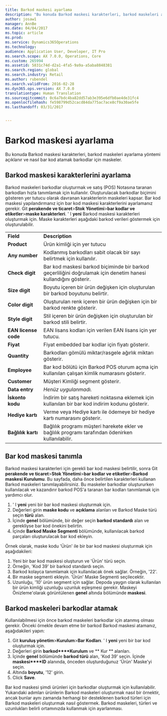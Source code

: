 ```yaml
---
title: Barkod maskesi ayarlama
description: "Bu konuda Barkod maskesi karakterleri, barkod maskeleri ayarlama yöntemi açıklanır ve nasıl bar kod atamak barkodlar için maskeler."
author: josaw1
manager: AnnBe
ms.date: 04/04/2017
ms.topic: article
ms.prod: 
ms.service: Dynamics365Operations
ms.technology: 
audience: Application User, Developer, IT Pro
ms.search.scope: AX 7.0.0, Operations, Core
ms.custom: 265994
ms.assetid: 5831c74d-d2a1-4fa5-9a9a-a5aba8848381
ms.search.region: global
ms.search.industry: Retail
ms.author: rubendel
ms.search.validFrom: 2016-02-28
ms.dyn365.ops.version: AX 7.0.0
translationtype: Human Translation
ms.sourcegitcommit: 0c6a7bdc4ba82dd57ab3e395e6dfb0ae4de31fc4
ms.openlocfilehash: fe598799d52cacd84da775ac7ace8cf9a30ae5fe
ms.lasthandoff: 03/31/2017


---
```


# <a name="set-up-bar-code-masks"></a>Barkod maskesi ayarlama

Bu konuda Barkod maskesi karakterleri, barkod maskeleri ayarlama yöntemi açıklanır ve nasıl bar kod atamak barkodlar için maskeler.

<a name="set-up-bar-code-mask-characters"></a>Barkod maskesi karakterlerini ayarlama
-------------------------------

Barkod maskeleri barkodlar oluşturmak ve satış (POS) Notasına taranan barkodları hızla tanımlamak için kullanılır. Oluşturulacak barkodlar biçimini gösteren yer tutucu olarak davranan karakterlerin maskeleri kapsar. Bar kod maskesi yapılandırmanız için bar kod maskesi karakterlerini ayarlamanız gerekir. Git **perakende ve ticaret**&gt;**Stok Yönetimi**&gt;**bar kodlar ve etiketler**&gt;**maske karakterleri**. ' I **yeni** Barkod maskesi karakterleri oluşturmak için. Maske karakterleri aşağıdaki barkod verileri göstermek için oluşturulabilir.

|                      |                                                                                                                 |
|----------------------|-----------------------------------------------------------------------------------------------------------------|
| **Field**            | **Description**                                                                                                 |
| **Product**          | Ürün kimliği için yer tutucu                                                                                     |
| **Any number**       | Kodlanmış barkodları sabit olacak bir sayı belirtmek için kullanılır.                                                  |
| **Check digit**      | Bar kod maskesi barkod biçiminde bir barkod geçerliliğini doğrulamak için denetim hanesi kullandığını gösterir. |
| **Size digit**       | Boyutu içeren bir ürün değişken için oluşturulan bir barkod boyutunu belirtir.                                 |
| **Color digit**      | Oluşturulan renk içeren bir ürün değişken için bir barkod renkte gösterir.                               |
| **Style digit**      | Stil içeren bir ürün değişken için oluşturulan bir barkod stili belirtir.                             |
| **EAN license code** | EAN lisans kodları için verilen EAN lisans için yer tutucu.                                                       |
| **Fiyat**            | Fiyat embedded bar kodlar için fiyatı gösterir.                                                                   |
| **Quantity**         | Barkodları gömülü miktar/rasgele ağırlık miktarı gösterir.                                                |
| **Employee**         | Bar kod bölütü için Barkod POS oturum açma için kullanılan çalışan kimlik numarasını gösterir.                                  |
| **Customer**         | Müşteri Kimliği segment gösterir.                                                                                  |
| **Data entry**       | *Henüz uygulanmadı.*                                                                                          |
| **İskonto kodu**    | İndirim bir satış hareketi noktasına eklemek için kullanılan bir bar kod indirim kodunu gösterir.             |
| **Hediye kartı**        | Verme veya Hediye kartı ile ödemeye bir hediye kartı numarasını gösterir.                                               |
| **Bağlılık kartı**     | Bağlılık programı müşteri harekete ekler ve bağlılık programı tarafından ödenirken kullanılabilir.                             |

## <a name="define-bar-code-masks"></a>Bar kod maskesi tanımla
Barkod maskesi karakterleri için gerekli bar kod maskesi belirtilir, sonra Git **perakende ve ticaret**&gt;**Stok Yönetimi**&gt;**bar kodlar ve etiketler**&gt;**Barkod maskesi Kurulumu**. Bu sayfada, daha önce belirtilen karakterleri kullanan Barkod maskeleri tanımlayabilirsiniz. Bu maskeler barkodlar oluştururken kullanılacak ve kazandırır barkod POS'a taranan bar kodları tanımlamak için yardımcı olur.

1.  ' I **yeni** yeni bir bar kod maskesi oluşturmak için.
2.  Değerleri girin **maske kodu** ve **açıklama** alanları ve Barkod Maske türü seçin **türü** alan.
3.  İçinde **genel** bölümünde, bir değer seçin **barkod standardı** alan ve gerekliyse bar kod önekini belirtin.
4.  İçinde **Barkod Maske Segmenti** bölümünde, kullanılacak barkod parçaları oluşturulacak bar kod ekleyin.

Örnek olarak, maske kodu 'Ürün' ile bir bar kod maskesi oluşturmak için aşağıdakileri:

1.  Yeni bir bar kod maskesi oluşturun ve 'Ürün' türü seçin.
2.  Örneğin, 'Kod 39' bir barkod standardı seçin.
3.  Barkod kolayca tanımlamak için kullanılacak önek sağlar. Örneğin, '22'.
4.  Bir maske segmenti ekleyin. 'Ürün' Maske Segmenti seçilecektir.
5.  Uzunluğu, '10' ürün segment için sağlar. Depoda yaygın olarak kullanılan bir ürün kimliği uzunluğu uzunluk eşleşmesi gerekir. Maskeyi Önizleme'olarak görüntülenen **genel** altında bölümünde **maskesi**.

## <a name="assign-bar-code-masks-to-bar-codes"></a>Barkod maskeleri barkodlar atamak
Kullanılabilmesi için önce barkod maskeleri barkodlar için atanmış olması gerekir. Önceki örnekle devam etme bir barkod Barkod maskesi atamanız, aşağıdakileri yapın:

1.  Git **kuruluş yönetim**&gt;**Kurulum**&gt;**Bar Kodları**. ' I **yeni** yeni bir bar kod oluşturmak için.
2.  Değerleri girin **barkod****Kurulum** ve ** Kur ** alanları.
3.  İçinde **genel** bölümünde **barkod türü** alan, 'Kod 39' seçin. İçinde **maskesi****ID** alanında, önceden oluşturduğunuz 'Ürün' Maske'yi seçin.
4.  Altında **boyutu**, '12' girin.
5.  Click **Save**.

Bar kod maskesi şimdi ürünleri için barkodlar oluşturmak için kullanılabilir. Yukarıdaki adımları ürünlerin Barkod maskeleri oluşturmak nasıl bir örnektir, ancak bunlar aynı zamanda herhangi bir desteklenen barkod türleri için Barkod maskeleri oluşturmak nasıl göstermek. Barkod maskeleri, türleri ve uzunlukları belirli ortamınızda kullanmak için ayarlanması.


